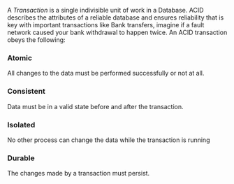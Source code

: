 

A *Transaction* is a single indivisible unit of work in a Database. ACID describes the attributes of a reliable database and ensures reliability that is key with important transactions like Bank transfers, imagine if a fault network caused your bank withdrawal to happen twice. An ACID transaction obeys the following:


### Atomic
All changes to the data must be performed successfully or not at all.


### Consistent
Data must be in a valid state before and after the transaction.


### Isolated
No other process can change the data while the transaction is running


### Durable
The changes made by a transaction must persist.
